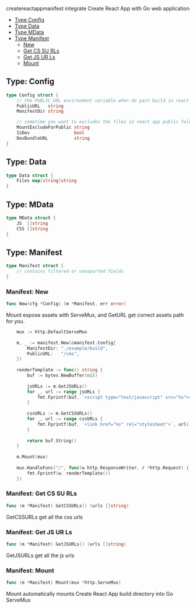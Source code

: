 

createreactappmanifest integrate Create React App with Go web application




* [Type Config](#type-config)
* [Type Data](#type-data)
* [Type MData](#type-mdata)
* [Type Manifest](#type-manifest)
  * [New](#manifest-new)
  * [Get CS SU RLs](#manifest-get-cs-su-rls)
  * [Get JS UR Ls](#manifest-get-js-ur-ls)
  * [Mount](#manifest-mount)






## Type: Config
``` go
type Config struct {
    // the PUBLIC_URL environment variable when do yarn build in react app
    PublicURL   string
    ManifestDir string

    // sometime you want to excludes the files in react app public folder.
    MountExcludeForPublic string
    IsDev                 bool
    DevBundleURL          string
}
```









## Type: Data
``` go
type Data struct {
    Files map[string]string
}
```









## Type: MData
``` go
type MData struct {
    JS  []string
    CSS []string
}
```









## Type: Manifest
``` go
type Manifest struct {
    // contains filtered or unexported fields
}
```






### Manifest: New
``` go
func New(cfg *Config) (m *Manifest, err error)
```

Mount expose assets with ServeMux, and GetURL get correct assets path for you.
```go
	mux := http.DefaultServeMux
	
	m, _ := manifest.New(&manifest.Config{
	    ManifestDir: "./example/build",
	    PublicURL:   "/cms",
	})
	
	renderTemplate := func() string {
	    buf := bytes.NewBuffer(nil)
	
	    jsURLs := m.GetJSURLs()
	    for _, url := range jsURLs {
	        fmt.Fprintf(buf, `<script type="text/javascript" src="%s"></script>`, url)
	    }
	
	    cssURLs := m.GetCSSURLs()
	    for _, url := range cssURLs {
	        fmt.Fprintf(buf, `<link href="%s" rel="stylesheet">`, url)
	    }
	
	    return buf.String()
	}
	
	m.Mount(mux)
	
	mux.HandleFunc("/", func(w http.ResponseWriter, r *http.Request) {
	    fmt.Fprintf(w, renderTemplate())
	})
```



### Manifest: Get CS SU RLs
``` go
func (m *Manifest) GetCSSURLs() (urls []string)
```
GetCSSURLs get all the css urls




### Manifest: Get JS UR Ls
``` go
func (m *Manifest) GetJSURLs() (urls []string)
```
GetJSURLs get all the js urls




### Manifest: Mount
``` go
func (m *Manifest) Mount(mux *http.ServeMux)
```
Mount automatically mounts Create React App build directory into Go ServeMux





